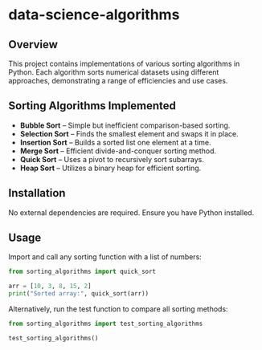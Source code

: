# data-science-algorithms

## **Overview**
This project contains implementations of various sorting algorithms in Python. Each algorithm sorts numerical datasets using different approaches, demonstrating a range of efficiencies and use cases.

## **Sorting Algorithms Implemented**
- **Bubble Sort** – Simple but inefficient comparison-based sorting.
- **Selection Sort** – Finds the smallest element and swaps it in place.
- **Insertion Sort** – Builds a sorted list one element at a time.
- **Merge Sort** – Efficient divide-and-conquer sorting method.
- **Quick Sort** – Uses a pivot to recursively sort subarrays.
- **Heap Sort** – Utilizes a binary heap for efficient sorting.

## **Installation**
No external dependencies are required. Ensure you have Python installed.

## **Usage**
Import and call any sorting function with a list of numbers:
```python
from sorting_algorithms import quick_sort

arr = [10, 3, 8, 15, 2]
print("Sorted array:", quick_sort(arr))
```

Alternatively, run the test function to compare all sorting methods:
```python
from sorting_algorithms import test_sorting_algorithms

test_sorting_algorithms()
```